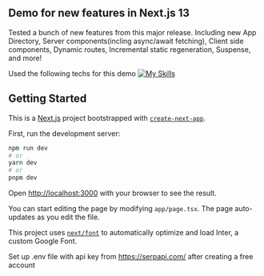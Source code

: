 ## Demo for new features in Next.js 13

Tested a bunch of new features from this major release. Including new App Directory, Server components(incling async/await fetching), Client side components, Dynamic routes, Incremental static regeneration, Suspense, and more!

Used the following techs for this demo
 [![My Skills](https://skillicons.dev/icons?i=vscode,ts,js,tailwind,react,nextjs&perline=12)](https://skillicons.dev)


## Getting Started
This is a [Next.js](https://nextjs.org/) project bootstrapped with [`create-next-app`](https://github.com/vercel/next.js/tree/canary/packages/create-next-app).

First, run the development server:

```bash
npm run dev
# or
yarn dev
# or
pnpm dev
```

Open [http://localhost:3000](http://localhost:3000) with your browser to see the result.

You can start editing the page by modifying `app/page.tsx`. The page auto-updates as you edit the file.

This project uses [`next/font`](https://nextjs.org/docs/basic-features/font-optimization) to automatically optimize and load Inter, a custom Google Font.

Set up .env file with api key from https://serpapi.com/ after creating a free account